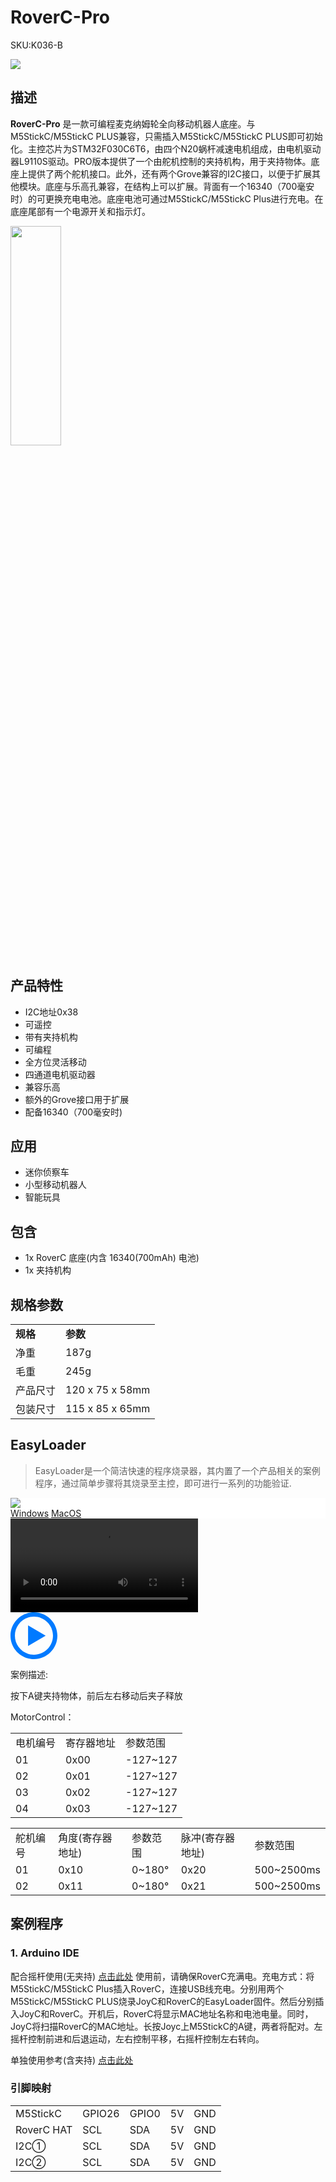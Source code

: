# RoverC-Pro

<el-tag effect="plain">SKU:K036-B</el-tag>

<div class="product_pic"><img src="assets/img/product_pics/hat/roverc_pro_hat/roverc_pro.webp">

## 描述

**RoverC-Pro** 是一款可编程麦克纳姆轮全向移动机器人底座。与M5StickC/M5StickC PLUS兼容，只需插入M5StickC/M5StickC PLUS即可初始化。主控芯片为STM32F030C6T6，由四个N20蜗杆减速电机组成，由电机驱动器L9110S驱动。PRO版本提供了一个由舵机控制的夹持机构，用于夹持物体。底座上提供了两个舵机接口。此外，还有两个Grove兼容的I2C接口，以便于扩展其他模块。底座与乐高孔兼容，在结构上可以扩展。背面有一个16340（700毫安时）的可更换充电电池。底座电池可通过M5StickC/M5StickC Plus进行充电。在底座尾部有一个电源开关和指示灯。

<img src="assets\img\product_pics\hat\roverc_hat\roverc_hat_05.webp" width="40%" height="30%">

## 产品特性

- I2C地址0x38
- 可遥控
- 带有夹持机构
- 可编程
- 全方位灵活移动
- 四通道电机驱动器
- 兼容乐高
- 额外的Grove接口用于扩展
- 配备16340（700毫安时)


## 应用

- 迷你侦察车
- 小型移动机器人
- 智能玩具

## 包含

- 1x RoverC 底座(内含 16340(700mAh) 电池)
- 1x 夹持机构

## 规格参数

<table>
   <tr style="font-weight:bold">
      <td>规格</td>
      <td>参数</td>
   </tr>
   <tr>
      <td>净重</td>
      <td>187g</td>
   </tr>
   <tr>
      <td>毛重</td>
      <td>245g</td>
   </tr>
   <tr>
      <td>产品尺寸</td>
      <td>120 x 75 x 58mm</td>
   </tr>
   <tr>
      <td>包装尺寸</td>
      <td>115 x 85 x 65mm</td>
   </tr>
 </table>


## EasyLoader

>EasyLoader是一个简洁快速的程序烧录器，其内置了一个产品相关的案例程序，通过简单步骤将其烧录至主控，即可进行一系列的功能验证.

<div class="easyloader-box">
    <div style="background-color:white;">
        <div><img src="https://m5stack.oss-cn-shenzhen.aliyuncs.com/image/easyloader_intro.webp"></div>
        <div class="easyloader-btn">
            <a href="https://m5stack.oss-cn-shenzhen.aliyuncs.com/EasyLoader/Windows/HAT/EasyLoader_RoverC_PRO_Alone.exe">Windows</a>
            <a href="https://m5stack.oss-cn-shenzhen.aliyuncs.com/EasyLoader/MacOS/HAT/EasyLoader_ROVERC_PRO_Alone.dmg">MacOS</a>
        </div>
    </div>
    <div>
        <video id="example_video" controls>
            <source src="https://m5stack.oss-cn-shenzhen.aliyuncs.com/video/Product_example_video/HAT/RoverC.Pro.mp4" type="video/mp4">
        </video>
        <div class="easyloader-mask">
        <a>
            <svg id="play-btn" t="1583228776634" class="icon" viewBox="0 0 1024 1024" version="1.1" xmlns="http://www.w3.org/2000/svg" p-id="4152" width="75" height="75"><path d="M512 0C229.216 0 0 229.216 0 512s229.216 512 512 512 512-229.216 512-512S794.784 0 512 0z m0 928C282.24 928 96 741.76 96 512S282.24 96 512 96s416 186.24 416 416-186.24 416-416 416zM384 288l384 224-384 224z" p-id="4153" fill="#007aff"></path></svg></a>
            <p>案例描述:</p>
            <p>按下A键夹持物体，前后左右移动后夹子释放</p>
        </div>
    </div>
</div>


MotorControl：

<table>
<tr><td>电机编号</td><td>寄存器地址</td><td>参数范围</td></tr>
<tr><td>01</td><td>0x00</td><td>-127~127</td></tr>
<tr><td>02</td><td>0x01</td><td>-127~127</td></tr>
<tr><td>03</td><td>0x02</td><td>-127~127</td></tr>
<tr><td>04</td><td>0x03</td><td>-127~127</td></tr>
</table>

<table>
<tr><td>舵机编号</td><td>角度(寄存器地址)</td><td>参数范围</td><td>脉冲(寄存器地址)</td><td>参数范围</td></tr>
<tr><td>01</td><td>0x10</td><td>0~180°</td><td>0x20</td><td>500~2500ms</td></tr>
<tr><td>02</td><td>0x11</td><td>0~180°</td><td>0x21</td><td>500~2500ms</td></tr>
</table>

## 案例程序

### 1. Arduino IDE

配合摇杆使用(无夹持) [点击此处](https://github.com/m5stack/M5-ProductExampleCodes/tree/master/Hat/RoverC)
使用前，请确保RoverC充满电。充电方式：将M5StickC/M5StickC Plus插入RoverC，连接USB线充电。分别用两个M5StickC/M5StickC PLUS烧录JoyC和RoverC的EasyLoader固件。然后分别插入JoyC和RoverC。开机后，RoverC将显示MAC地址名称和电池电量。同时，JoyC将扫描RoverC的MAC地址。长按Joyc上M5StickC的A键，两者将配对。左摇杆控制前进和后退运动，左右控制平移，右摇杆控制左右转向。

单独使用参考(含夹持) [点击此处](https://github.com/m5stack/M5-ProductExampleCodes/tree/master/Application/RoverC_PRO_Arduino_Alone)

### 引脚映射

<table>
 <tr><td>M5StickC</td><td>GPIO26</td><td>GPIO0</td><td>5V</td><td>GND</td></tr>
 <tr><td>RoverC HAT</td><td>SCL</td><td>SDA</td><td>5V</td><td>GND</td></tr>
 <tr><td>I2C①</td><td>SCL</td><td>SDA</td><td>5V</td><td>GND</td></tr>
 <tr><td>I2C②</td><td>SCL</td><td>SDA</td><td>5V</td><td>GND</td></tr>
</table>

<script>

   var purchase_link = 'https://m5stack.com/collections/all/products/rovercw-o-m5stickc';

   anchor_search(purchase_link);
   scrollFunc();

</script>
